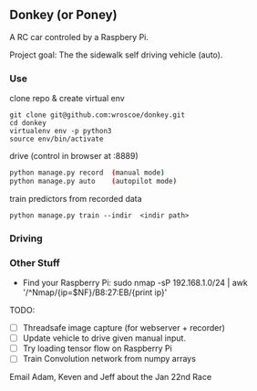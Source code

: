 ## Donkey (or Poney) 
A RC car controled by a Raspbery Pi. 

Project goal: The the sidewalk self driving vehicle (auto). 

### Use

clone repo & create virtual env

```
git clone git@github.com:wroscoe/donkey.git
cd donkey
virtualenv env -p python3
source env/bin/activate
```


drive (control in browser at <localhost or ip_address>:8889)

```bash
python manage.py record  (manual mode)
python manage.py auto 	 (autopilot mode)
```

train predictors from recorded data

```
python manage.py train --indir  <indir path>
```


### Driving




### Other Stuff 
* Find your Raspberry Pi:
    sudo nmap -sP 192.168.1.0/24 | awk '/^Nmap/{ip=$NF}/B8:27:EB/{print ip}'



TODO: 

- [ ] Threadsafe image capture (for webserver + recorder)
- [ ] Update vehicle to drive given manual input.
- [ ] Try loading tensor flow on Raspberry Pi
- [ ] Train Convolution network from numpy arrays

Email Adam, Keven and Jeff about the Jan 22nd Race 


